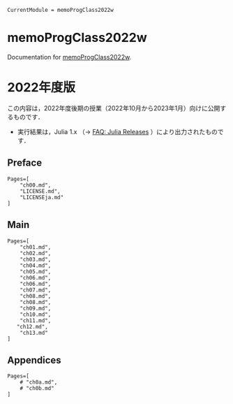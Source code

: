 ```@meta
CurrentModule = memoProgClass2022w
```

# memoProgClass2022w

Documentation for [memoProgClass2022w](https://github.com/hsugawa8651/memoProgClass2022w.jl).

# 2022年度版

この内容は，2022年度後期の授業（2022年10月から2023年1月）向けに公開するものです．
- 実行結果は，Julia 1.x （→ [FAQ: Julia Releases](https://docs.julialang.org/en/v1/manual/faq/#Julia-Releases) ）により出力されたものです．

## Preface

```@contents
Pages=[
	"ch00.md",
	"LICENSE.md",
	"LICENSEja.md"
]
```

## Main

```@contents
Pages=[
	"ch01.md",
	"ch02.md",
	"ch03.md",
	"ch04.md",
	"ch05.md",
	"ch06.md",
	"ch06.md",
	"ch07.md",
	"ch08.md",
	"ch08.md",
	"ch09.md",
	"ch10.md",
	"ch11.md",
   "ch12.md",
	"ch13.md"
]
```

## Appendices

```@contents
Pages=[
	# "ch0a.md",
	# "ch0b.md"
]
```
